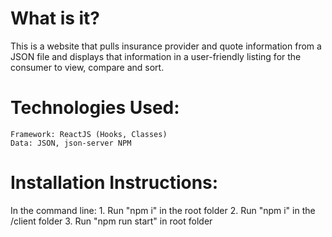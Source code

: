# What is it?
This is a website that pulls insurance provider and quote information from a JSON file and displays that information in a user-friendly listing for the consumer to view, compare and sort.

# Technologies Used:
    Framework: ReactJS (Hooks, Classes)
    Data: JSON, json-server NPM

# Installation Instructions:
In the command line:
    1. Run "npm i" in the root folder
    2. Run "npm i" in the /client folder
    3. Run "npm run start" in root folder

